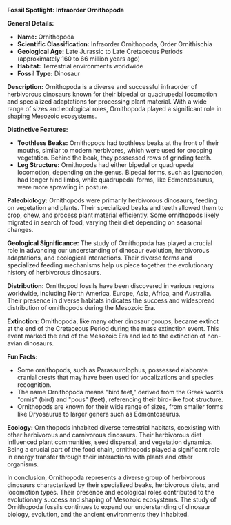 **Fossil Spotlight: Infraorder Ornithopoda**

**General Details:**
- **Name:** Ornithopoda
- **Scientific Classification:** Infraorder Ornithopoda, Order Ornithischia
- **Geological Age:** Late Jurassic to Late Cretaceous Periods (approximately 160 to 66 million years ago)
- **Habitat:** Terrestrial environments worldwide
- **Fossil Type:** Dinosaur

**Description:**
Ornithopoda is a diverse and successful infraorder of herbivorous dinosaurs known for their bipedal or quadrupedal locomotion and specialized adaptations for processing plant material. With a wide range of sizes and ecological roles, Ornithopoda played a significant role in shaping Mesozoic ecosystems.

**Distinctive Features:**
- **Toothless Beaks:** Ornithopods had toothless beaks at the front of their mouths, similar to modern herbivores, which were used for cropping vegetation. Behind the beak, they possessed rows of grinding teeth.
- **Leg Structure:** Ornithopods had either bipedal or quadrupedal locomotion, depending on the genus. Bipedal forms, such as Iguanodon, had longer hind limbs, while quadrupedal forms, like Edmontosaurus, were more sprawling in posture.

**Paleobiology:**
Ornithopods were primarily herbivorous dinosaurs, feeding on vegetation and plants. Their specialized beaks and teeth allowed them to crop, chew, and process plant material efficiently. Some ornithopods likely migrated in search of food, varying their diet depending on seasonal changes.

**Geological Significance:**
The study of Ornithopoda has played a crucial role in advancing our understanding of dinosaur evolution, herbivorous adaptations, and ecological interactions. Their diverse forms and specialized feeding mechanisms help us piece together the evolutionary history of herbivorous dinosaurs.

**Distribution:**
Ornithopod fossils have been discovered in various regions worldwide, including North America, Europe, Asia, Africa, and Australia. Their presence in diverse habitats indicates the success and widespread distribution of ornithopods during the Mesozoic Era.

**Extinction:**
Ornithopoda, like many other dinosaur groups, became extinct at the end of the Cretaceous Period during the mass extinction event. This event marked the end of the Mesozoic Era and led to the extinction of non-avian dinosaurs.

**Fun Facts:**
- Some ornithopods, such as Parasaurolophus, possessed elaborate cranial crests that may have been used for vocalizations and species recognition.
- The name Ornithopoda means "bird feet," derived from the Greek words "ornis" (bird) and "pous" (feet), referencing their bird-like foot structure.
- Ornithopods are known for their wide range of sizes, from smaller forms like Dryosaurus to larger genera such as Edmontosaurus.

**Ecology:**
Ornithopods inhabited diverse terrestrial habitats, coexisting with other herbivorous and carnivorous dinosaurs. Their herbivorous diet influenced plant communities, seed dispersal, and vegetation dynamics. Being a crucial part of the food chain, ornithopods played a significant role in energy transfer through their interactions with plants and other organisms.

In conclusion, Ornithopoda represents a diverse group of herbivorous dinosaurs characterized by their specialized beaks, herbivorous diets, and locomotion types. Their presence and ecological roles contributed to the evolutionary success and shaping of Mesozoic ecosystems. The study of Ornithopoda fossils continues to expand our understanding of dinosaur biology, evolution, and the ancient environments they inhabited.